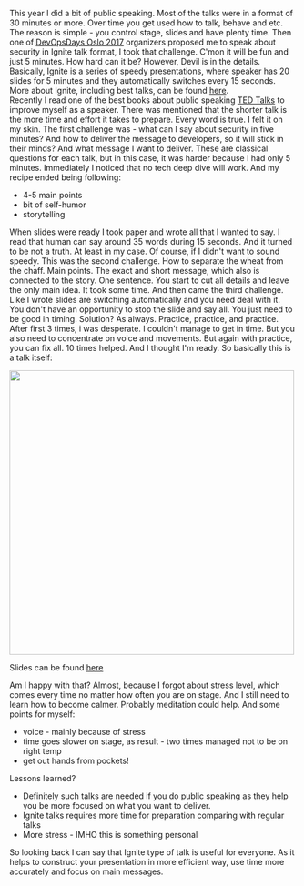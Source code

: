 

This year I did a bit of public speaking. Most of the talks were in a format of 30 minutes or more. Over time you get used how to talk, behave and etc. The reason is simple - you control stage, slides and have plenty time. Then one of [DevOpsDays Oslo 2017](https://www.devopsdays.org/events/2017-oslo/) organizers proposed me to speak about security in Ignite talk format, I took that challenge. C'mon it will be fun and just 5 minutes. How hard can it be? However, Devil is in the details. Basically, Ignite is a series of speedy presentations, where speaker has 20 slides for 5 minutes and they automatically switches every 15 seconds. More about Ignite, including best talks, can be found [here](http://www.ignitetalks.io/).  
Recently I read one of the best books about public speaking [TED Talks](https://www.amazon.com/TED-Talks-Official-Public-Speaking/dp/0544634497) to improve myself as a speaker. There was mentioned that the shorter talk is the more time and effort it takes to prepare. Every word is true. I felt it on my skin.
The first challenge was - what can I say about security in five minutes? And how to deliver the message to developers, so it will stick in their minds? And what message I want to deliver. These are classical questions for each talk, but in this case, it was harder because I had only 5 minutes. Immediately I noticed that no tech deep dive will work. And my recipe ended being following:
* 4-5 main points
* bit of self-humor
* storytelling

When slides were ready I took paper and wrote all that I wanted to say. I read that human can say around 35 words during 15 seconds. And it turned to be not a truth. At least in my case. Of course, if I didn't want to sound speedy. This was the second challenge. How to separate the wheat from the chaff. Main points. The exact and short message, which also is connected to the story. One sentence. You start to cut all details and leave the only main idea. It took some time. And then came the third challenge. Like I wrote slides are switching automatically and you need deal with it. You don't have an opportunity to stop the slide and say all. You just need to be good in timing. Solution? As always. Practice, practice, and practice. After first 3 times, i was desperate. I couldn't manage to get in time. But you also need to concentrate on voice and movements. But again with practice, you can fix all. 10 times helped. 
And I thought I'm ready.
So basically this is a talk itself:

[<img src="https://publicbw.blob.core.windows.net/photosbw/youtube-devops.png" width="500">](https://youtu.be/uGEnG3wZqn4?t=9963)

Slides can be found <a href="{{ site.url }}/files/devopsDays2017_Oslo01022017_Viktorija_Almazova.pdf">here</a>

Am I happy with that? Almost, because I forgot about stress level, which comes every time no matter how often you are on stage. And I still need to learn how to become calmer. Probably meditation could help. And some points for myself:
* voice - mainly because of stress
* time goes slower on stage, as result - two times managed not to be on right temp
* get out hands from pockets!

Lessons learned?
* Definitely such talks are needed if you do public speaking as they help you be more focused on what you want to deliver. 
* Ignite talks requires more time for preparation comparing with regular talks
* More stress - IMHO this is something personal 

So looking back I can say that Ignite type of talk is useful for everyone. As it helps to construct your presentation in more efficient way, use time more accurately and focus on main messages.
